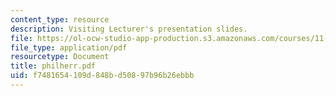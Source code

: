 ```yaml
---
content_type: resource
description: Visiting Lecturer's presentation slides.
file: https://ol-ocw-studio-app-production.s3.amazonaws.com/courses/11-360-community-growth-and-land-use-planning-fall-2003/f7481654109d848bd50897b96b26ebbb_philherr.pdf
file_type: application/pdf
resourcetype: Document
title: philherr.pdf
uid: f7481654-109d-848b-d508-97b96b26ebbb
---
```

